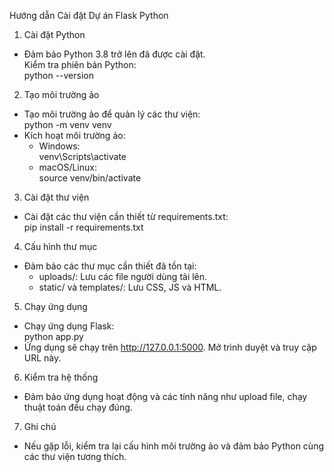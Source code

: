 Hướng dẫn Cài đặt Dự án Flask Python

1. Cài đặt Python
- Đảm bảo Python 3.8 trở lên đã được cài đặt.  
  Kiểm tra phiên bản Python:  
  python --version

2. Tạo môi trường ảo
- Tạo môi trường ảo để quản lý các thư viện:  
  python -m venv venv
- Kích hoạt môi trường ảo:
  - Windows:  
    venv\\Scripts\\activate
  - macOS/Linux:  
    source venv/bin/activate

3. Cài đặt thư viện
- Cài đặt các thư viện cần thiết từ requirements.txt:  
  pip install -r requirements.txt

4. Cấu hình thư mục
- Đảm bảo các thư mục cần thiết đã tồn tại:
  - uploads/: Lưu các file người dùng tải lên.
  - static/ và templates/: Lưu CSS, JS và HTML.

5. Chạy ứng dụng
- Chạy ứng dụng Flask:  
  python app.py
- Ứng dụng sẽ chạy trên http://127.0.0.1:5000. Mở trình duyệt và truy cập URL này.

6. Kiểm tra hệ thống
- Đảm bảo ứng dụng hoạt động và các tính năng như upload file, chạy thuật toán đều chạy đúng.

7. Ghi chú
- Nếu gặp lỗi, kiểm tra lại cấu hình môi trường ảo và đảm bảo Python cùng các thư viện tương thích.
